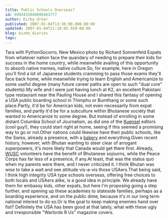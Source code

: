 ```yaml
---
title: Public Schools Overseas?
id: 6992433040098463777
author: Kirby Urner
published: 2007-01-04T13:36:00.000-08:00
updated: 2007-01-04T21:28:05.939-08:00
blog: bizmo_diaries
tags: 
---
```


[](https://blogger.googleusercontent.com/img/b/R29vZ2xl/AVvXsEgoz0jpSGud3Z4mRL1tWhoRRsghQvb3OQRRqacdxwzwvMJKAWvmXpbI4-EoI-Fv4hVypjAj9zRqne2PA5FM4bD__KU4F5_Z2gwop_K463v2Oz-1Iz1Hmx2Kli_zcuM0xNYEbhEq/s1600-h/tarapython.jpg)Tara with PythonSocorro, New Mexico photo by Richard Sonnenfeld Expats from whatever nation face the quandary of needing to prepare their kids for success in the home country, while meanwhile availing of this opportunity to absorb native memes, native culture.So, for example, here in Oregon you'll find a lot of Japanese students cramming to pass those exams they'll face back home, while meanwhile trying to learn English and Americanize to some useful degree (many future career paths are open to such "dual core" students).My wife and I were just having lunch at K2, an excellent Pakistani type restaurant near the Pauling House and I shared this fantasy of opening a USA public boarding school in Thimphu or Bumthang or some such place.Partly, it'd be for American kids, not even necessarily from expat families, and partly it'd be for a subculture within Bhutanese society that wanted to Americanize to some degree.  But instead of enrolling in some distant Columbia School of Journalism, as did one of the [Kuensel](http://www.kuenselonline.com/) editors (cool guy!), they could start right at home, seeing if this seemed a promising way to go or not.Other nations could likewise have their public schools, like the Swiss, already a presence, with a [bakery](http://www.virtualtourist.com/travel/Asia/Bhutan/Restaurants-Bhutan-BR-1.html) and everything.Given recent history, however, with Bhutan wanting to steer clear of arrogant superpowers, it's more likely that Canada would get there first.  Already, [WUSC](http://www.wusc.ca/) volunteers have the benefit of Bhutanese sojourns, while the Peace Corps has far less of a presence, if any.At least, that was the status quo when my parents were there, and I never criticized it.  I think Bhutan was wise to take a wait and see attitude vis-a-vis those USAers.That being said, I think high integrity USA type schools overseas, offering free choices to both  locals and USAers alike, is a good idea in principle.  We already have them for embassy kids, other expats, but here I'm proposing going a step further, and opening up these academies to  stateside families, perhaps as a boarding experience, and on the public dime, because it's in our long term national interest to do so.Or is the goal to keep making enemies hand over fist?  Definitely the USA has been good at that lately, what with these ugly and irresponsible "Warlords R Us" magazine covers.[](https://blogger.googleusercontent.com/img/b/R29vZ2xl/AVvXsEiNjqXCuzsO0gdokcDq6pYkoIzNrT3d58jt9lyU8zev9b1XXutl-GTmhppvysTuQ1jb5raOKOCKGz0IStuwn_52ERGQhhSEGSz1BRljA0IbULKn_kR5ZApYsZ92QUnG74fuv7rW/s1600-h/popMechMagCoverX51.jpg)